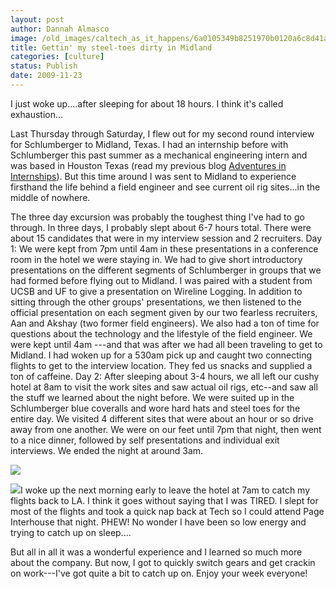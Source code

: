 ```yaml
---
layout: post
author: Dannah Almasco
image: /old_images/caltech_as_it_happens/6a0105349b8251970b0120a6c8d41a970b.jpg
title: Gettin' my steel-toes dirty in Midland
categories: [culture]
status: Publish
date: 2009-11-23
---
```


I just woke up....after sleeping for about 18 hours. I think it's called exhaustion...

Last Thursday through Saturday, I flew out for my second round interview for Schlumberger to Midland, Texas. I had an internship before with Schlumberger this past summer as a mechanical engineering intern and was based in Houston Texas (read my previous blog [Adventures in Internships](https://caltech.typepad.com/caltech_as_it_happens/adventures-in-internships/)). But this time around I was sent to Midland to experience firsthand the life behind a field engineer and see current oil rig sites...in the middle of nowhere.

The three day excursion was probably the toughest thing I've had to go through. In three days, I probably slept about 6-7 hours total. There were about 15 candidates that were in my interview session and 2 recruiters. 
Day 1: We were kept from 7pm until 4am in these presentations in a conference room in the hotel we were staying in. We had to give short introductory presentations on the different segments of Schlumberger in groups that we had formed before flying out to Midland. I was paired with a student from UCSB and UF to give a presentation on Wireline Logging. In addition to sitting through the other groups' presentations, we then listened to the official presentation on each segment given by our two fearless recruiters, Aan and Akshay (two former field engineers). We also had a ton of time for questions about the technology and the lifestyle of the field engineer. We were kept until 4am ---and that was after we had all been traveling to get to Midland. I had woken up for a 530am pick up and caught two connecting flights to get to the interview location. They fed us snacks and supplied a ton of caffeine. 
Day 2: After sleeping about 3-4 hours, we all left our cushy hotel at 8am to visit the work sites and saw actual oil rigs, etc--and saw all the stuff we learned about the night before. We were suited up in the Schlumberger blue coveralls and wore hard hats and steel toes for the entire day. We visited 4 different sites that were about an hour or so drive away from one another. We were on our feet until 7pm that night, then went to a nice dinner, followed by self presentations and individual exit interviews. We ended the night at around 3am. 

![](/old_images/caltech_as_it_happens/6a0105349b8251970b0120a6c8e4bc970b.jpg)

![](/old_images/caltech_as_it_happens/6a0105349b8251970b0120a6c8fd5a970b.jpg)I woke up the next morning early to leave the hotel at 7am to catch my
flights back to LA. I think it goes without saying that I was TIRED. I
slept for most of the flights and took a quick nap back at Tech so I
could attend Page Interhouse that night. PHEW! No wonder I have been so
low energy and trying to catch up on sleep....

But all in all it was a wonderful experience and I learned so much more about the company. But now, I got to quickly switch gears and get crackin on work---I've got quite a bit to catch up on. Enjoy your week everyone!

